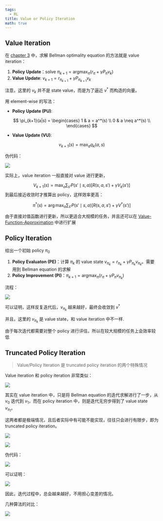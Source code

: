 ```yaml
---
tags:
  - RL
title: Value or Policy Iteration
math: true
---
```


## Value Iteration

在 [chapter 3](Bellman-Optimal-Equation.md) 中，求解 Bellman optimality equation 的方法就是 value iteration：

1. **Policy Update**：solve $\pi_{k+1} = \operatorname{argmax}_\pi(r_\pi + \gamma P_\pi v_k)$
2. **Value Update**: $v_{k+1} = r_{\pi_{k+1}} + \gamma P_{\pi_{k+1}}v_k$

注意，这里的 $v_k$ 并不是 state value，而是为了逼近 $v^*$ 而构造的向量。

用 element-wise 的写法：

- **Policy Update (PU)**: 

$$
\pi_{k+1}(a|s) = \begin{cases}
    1 & a = a^*(s) \\
    0 & a \neq a^*(s) \\
\end{cases} 
$$

- **Value Update (VU)**:

$$
v_{k+1}(s) = \max _a q_k(a, s)
$$

伪代码：

![](https://cdn.jsdelivr.net/gh/KinnariyaMamaTanha/Images@main/202409082031937.png)

实际上，value iteration 一般直接对 value 进行更新，

$$
V_{k+1}(s) = \max_{a}\sum_{s'}P(s'\mid s, a) \left[ R(s,a,s') + \gamma V_{k}(s') \right] 
$$
到最后接近收敛时才推算出 policy，这样效率更高：

$$
\pi^{*}(s) = \arg\max_{a}\sum_{s'}P(s'\mid s,a)\left[ R(s,a,s') + \gamma V^{*}(s') \right] 
$$

由于直接对值函数进行更新，所以更适合大规模的任务，并且还可以在 [Value-Function-Approximation](Value-Function-Approximation.md) 中进行扩展

## Policy Iteration

给出一个初始 policy $\pi_0$

1. **Policy Evaluaton (PE)**：计算 $\pi_k$ 的 value state $v_{\pi_k} = r_{\pi_k} + \gamma P_{\pi_k} v_{\pi_k}$。需要用到 Bellman equation 的求解
2. **Policy Improvement (PI)**：$\pi_{k+1} = \operatorname{argmax}_\pi\left(r_\pi + \gamma P_\pi v_{\pi_k} \right)$

流程：

![](https://cdn.jsdelivr.net/gh/KinnariyaMamaTanha/Images@main/202409082043181.png)

可以证明，这样反复迭代后，$v_{\pi_k}$ 越来越好，最终会收敛到 $v^*$

并且，这里的 $v_{\pi_k}$ 是 value state，和 value iteration 中不一样.

由于每次迭代都需要对整个 policy 进行评估，所以在较大规模的任务上会效率较低

## Truncated Policy Iteration

> Value/Policy Iteration 是 truncated policy iteration 的两个特殊情况

Value iteration 和 policy iteration 非常类似：

![](https://cdn.jsdelivr.net/gh/KinnariyaMamaTanha/Images@main/202409082117165.png)

其实在 value iteration 中，只是将 Bellman equation 的迭代求解进行了一步，从 $v_0$ 迭代到 $v_1$，而在 policy iteration 中，则是迭代无穷步得到了 value state $v_{\pi_1}$。

这两者都是极端情况，且后者实际中有可能不能实现，往往只会进行有限步，即为 truncated policy iteration。

![](https://cdn.jsdelivr.net/gh/KinnariyaMamaTanha/Images@main/202409082128474.png)

![](https://cdn.jsdelivr.net/gh/KinnariyaMamaTanha/Images@main/202409082127002.png)

伪代码：

![](https://cdn.jsdelivr.net/gh/KinnariyaMamaTanha/Images@main/202409082129390.png)

可以证明：

![](https://cdn.jsdelivr.net/gh/KinnariyaMamaTanha/Images@main/202409082131748.png)

因此，迭代过程中，总会越来越好，不用担心变差的情况。

几种算法的对比：

![](https://cdn.jsdelivr.net/gh/KinnariyaMamaTanha/Images@main/202409082133108.png)
